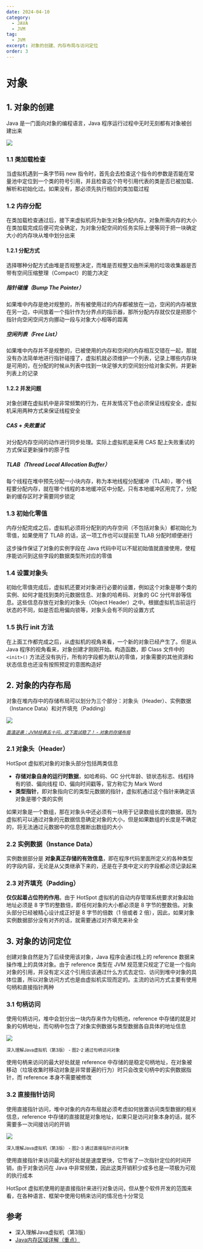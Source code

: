 ```yaml
---
date: 2024-04-10
category:
  - JAVA
  - JVM
tag:
  - JVM
excerpt: 对象的创建、内存布局与访问定位
order: 3
---
```


# 对象

## 1. 对象的创建

Java 是一门面向对象的编程语言，Java 程序运行过程中无时无刻都有对象被创建出来

![](./md.assets/create_object.png)

### 1.1 类加载检查

当虚拟机遇到一条字节码 new 指令时，首先会去检查这个指令的参数是否能在常量池中定位到一个类的符号引用，并且检查这个符号引用代表的类是否已被加载、解析和初始化过。如果没有，那必须先执行相应的类加载过程

### 1.2 内存分配

在类加载检查通过后，接下来虚拟机将为新生对象分配内存。对象所需内存的大小在类加载完成后便可完全确定，为对象分配空间的任务实际上便等同于把一块确定大小的内存块从堆中划分出来

#### 1.2.1 分配方式

选择哪种分配方式由堆是否规整决定，而堆是否规整又由所采用的垃圾收集器是否带有空间压缩整理（Compact）的能力决定

##### 指针碰撞（Bump The Pointer）

如果堆中内存是绝对规整的，所有被使用过的内存都被放在一边，空闲的内存被放在另一边，中间放着一个指针作为分界点的指示器，那所分配内存就仅仅是把那个指针向空闲空间方向挪动一段与对象大小相等的距离

##### 空闲列表（Free List）

如果堆中内存并不是规整的，已被使用的内存和空闲的内存相互交错在一起，那就没有办法简单地进行指针碰撞了，虚拟机就必须维护一个列表，记录上哪些内存块是可用的，在分配的时候从列表中找到一块足够大的空间划分给对象实例，并更新列表上的记录

#### 1.2.2 并发问题

对象创建在虚拟机中是非常频繁的行为，在并发情况下也必须保证线程安全，虚拟机采用两种方式来保证线程安全

##### CAS + 失败重试

对分配内存空间的动作进行同步处理。实际上虚拟机是采用 CAS 配上失败重试的方式保证更新操作的原子性

##### TLAB（Thread Local Allocation Buffer）

每个线程在堆中预先分配一小块内存，称为本地线程分配缓冲（TLAB），哪个线程要分配内存，就在哪个线程的本地缓冲区中分配，只有本地缓冲区用完了，分配新的缓存区时才需要同步锁定

### 1.3 初始化零值

内存分配完成之后，虚拟机必须将分配到的内存空间（不包括对象头）都初始化为零值，如果使用了 TLAB 的话，这一项工作也可以提前至 TLAB 分配时顺便进行

这步操作保证了对象的实例字段在 Java 代码中可以不赋初始值就直接使用，使程序能访问到这些字段的数据类型所对应的零值

### 1.4 设置对象头

初始化零值完成后，虚拟机还要对对象进行必要的设置，例如这个对象是哪个类的实例、如何才能找到类的元数据信息、对象的哈希码、对象的 GC 分代年龄等信息。这些信息存放在对象的对象头（Object Header）之中。根据虚拟机当前运行状态的不同，如是否启用偏向锁等，对象头会有不同的设置方式

### 1.5 执行 init 方法

在上面工作都完成之后，从虚拟机的视角来看，一个新的对象已经产生了。但是从 Java 程序的视角看来，对象创建才刚刚开始。构造函数，即 Class 文件中的 `<init>()` 方法还没有执行，所有的字段都为默认的零值，对象需要的其他资源和状态信息也还没有按照预定的意图构造好

## 2. 对象的内存布局

对象在堆内存中的存储布局可以划分为三个部分：对象头（Header）、实例数据（Instance Data）和对齐填充（Padding）

![](./md.assets/object_memory.png)

<small>*[面渣逆袭：JVM经典五十问，这下面试稳了！ - 对象的存储布局](https://mp.weixin.qq.com/s/XYsEJyIo46jXhHE1sOR_0Q)*</small>

### 2.1 对象头（Header）

HotSpot 虚拟机对象的对象头部分包括两类信息

- **存储对象自身的运行时数据**，如哈希码、GC 分代年龄、锁状态标志、线程持有的锁、偏向线程 ID、偏向时间戳等，官方称它为 Mark Word
- **类型指针**，即对象指向它的类型元数据的指针，虚拟机通过这个指针来确定该对象是哪个类的实例

如果对象是一个数组，那在对象头中还必须有一块用于记录数组长度的数据，因为虚拟机可以通过对象的元数据信息确定对象的大小，但是如果数组的长度是不确定的，将无法通过元数据中的信息推断出数组的大小

### 2.2 实例数据（Instance Data）

实例数据部分是 **对象真正存储的有效信息**，即在程序代码里面所定义的各种类型的字段内容，无论是从父类继承下来的，还是在子类中定义的字段都必须记录起来

### 2.3 对齐填充（Padding）

**仅仅起着占位符的作用**。由于 HotSpot 虚拟机的自动内存管理系统要求对象起始地址必须是 8 字节的整数倍，即任何对象的大小都必须是 8 字节的整数倍。对象头部分已经被精心设计成正好是 8 字节的倍数（1 倍或者 2 倍），因此，如果对象实例数据部分没有对齐的话，就需要通过对齐填充来补全

## 3. 对象的访问定位

创建对象自然是为了后续使用该对象，Java 程序会通过栈上的 reference 数据来操作堆上的具体对象。由于 reference 类型在 JVM 规范里只规定了它是一个指向对象的引用，并没有定义这个引用应该通过什么方式去定位、访问到堆中对象的具体位置，所以对象访问方式也是由虚拟机实现而定的。主流的访问方式主要有使用句柄和直接指针两种

### 3.1 句柄访问

使用句柄访问，堆中会划分出一块内存来作为句柄池，reference 中存储的就是对象的句柄地址，而句柄中包含了对象实例数据与类型数据各自具体的地址信息

![](./md.assets/handle.png)

<small>深入理解Java虚拟机（第3版） - 图2-2 通过句柄访问对象</small>

使用句柄来访问的最大好处就是 reference 中存储的是稳定句柄地址，在对象被移动（垃圾收集时移动对象是非常普遍的行为）时只会改变句柄中的实例数据指针，而 reference 本身不需要被修改

### 3.2 直接指针访问

使用直接指针访问，堆中对象的内存布局就必须考虑如何放置访问类型数据的相关信息，reference 中存储的直接就是对象地址，如果只是访问对象本身的话，就不需要多一次间接访问的开销

![](./md.assets/pointer.png)

<small>深入理解Java虚拟机（第3版） - 图2-3 通过直接指针访问对象</small>

使用直接指针来访问最大的好处就是速度更快，它节省了一次指针定位的时间开销，由于对象访问在 Java 中非常频繁，因此这类开销积少成多也是一项极为可观的执行成本

HotSpot 虚拟机使用的是直接指针来进行对象访问，但从整个软件开发的范围来看，在各种语言、框架中使用句柄来访问的情况也十分常见

## 参考

- 深入理解Java虚拟机（第3版）
- [Java内存区域详解（重点）](https://javaguide.cn/java/jvm/memory-area.html)
